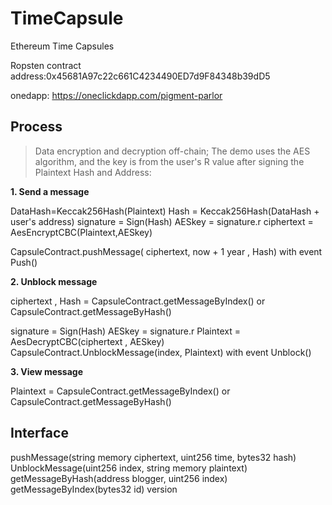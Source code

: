 # TimeCapsule
Ethereum Time Capsules

Ropsten contract address:0x45681A97c22c661C4234490ED7d9F84348b39dD5

onedapp: https://oneclickdapp.com/pigment-parlor

## Process

> Data encryption and decryption off-chain;
> The demo uses the AES algorithm, and the key is from the user's R value after signing the Plaintext Hash and Address:
 

 **1. Send a message**
 
 DataHash=Keccak256Hash(Plaintext)
 Hash  = Keccak256Hash(DataHash + user's address)
 signature = Sign(Hash)
 AESkey = signature.r
 ciphertext = AesEncryptCBC(Plaintext,AESkey)

 CapsuleContract.pushMessage( ciphertext, now + 1 year , Hash) 
 with event Push()
 
 

 **2. Unblock message**

 ciphertext , Hash = CapsuleContract.getMessageByIndex()
 or  CapsuleContract.getMessageByHash()
 
 signature = Sign(Hash)
 AESkey = signature.r
 Plaintext = AesDecryptCBC(ciphertext , AESkey)
 CapsuleContract.UnblockMessage(index, Plaintext) 
 with  event Unblock()
 

 **3. View message**
 
  Plaintext  = CapsuleContract.getMessageByIndex()
 or  CapsuleContract.getMessageByHash()
 
 
 
## Interface
 pushMessage(string memory ciphertext, uint256 time, bytes32 hash)
 UnblockMessage(uint256 index, string memory plaintext)
 getMessageByHash(address blogger, uint256 index)
 getMessageByIndex(bytes32 id)
 version 
